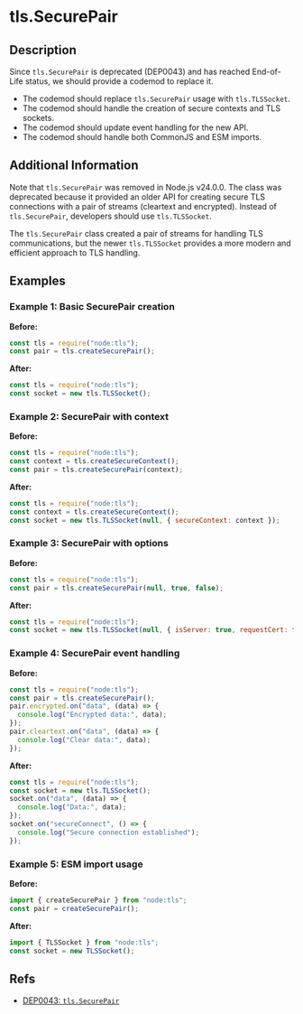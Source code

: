 # tls.SecurePair

## Description

Since `tls.SecurePair` is deprecated (DEP0043) and has reached End-of-Life status, we should provide a codemod to replace it.

- The codemod should replace `tls.SecurePair` usage with `tls.TLSSocket`.
- The codemod should handle the creation of secure contexts and TLS sockets.
- The codemod should update event handling for the new API.
- The codemod should handle both CommonJS and ESM imports.

## Additional Information

Note that `tls.SecurePair` was removed in Node.js v24.0.0. The class was deprecated because it provided an older API for creating secure TLS connections with a pair of streams (cleartext and encrypted). Instead of `tls.SecurePair`, developers should use `tls.TLSSocket`.

The `tls.SecurePair` class created a pair of streams for handling TLS communications, but the newer `tls.TLSSocket` provides a more modern and efficient approach to TLS handling.

## Examples

### Example 1: Basic SecurePair creation

**Before:**

```js
const tls = require("node:tls");
const pair = tls.createSecurePair();
```

**After:**

```js
const tls = require("node:tls");
const socket = new tls.TLSSocket();
```

### Example 2: SecurePair with context

**Before:**

```js
const tls = require("node:tls");
const context = tls.createSecureContext();
const pair = tls.createSecurePair(context);
```

**After:**

```js
const tls = require("node:tls");
const context = tls.createSecureContext();
const socket = new tls.TLSSocket(null, { secureContext: context });
```

### Example 3: SecurePair with options

**Before:**

```js
const tls = require("node:tls");
const pair = tls.createSecurePair(null, true, false);
```

**After:**

```js
const tls = require("node:tls");
const socket = new tls.TLSSocket(null, { isServer: true, requestCert: false });
```

### Example 4: SecurePair event handling

**Before:**

```js
const tls = require("node:tls");
const pair = tls.createSecurePair();
pair.encrypted.on("data", (data) => {
  console.log("Encrypted data:", data);
});
pair.cleartext.on("data", (data) => {
  console.log("Clear data:", data);
});
```

**After:**

```js
const tls = require("node:tls");
const socket = new tls.TLSSocket();
socket.on("data", (data) => {
  console.log("Data:", data);
});
socket.on("secureConnect", () => {
  console.log("Secure connection established");
});
```

### Example 5: ESM import usage

**Before:**

```js
import { createSecurePair } from "node:tls";
const pair = createSecurePair();
```

**After:**

```js
import { TLSSocket } from "node:tls";
const socket = new TLSSocket();
```

## Refs

- [DEP0043: `tls.SecurePair`](https://nodejs.org/api/deprecations.html#dep0043)